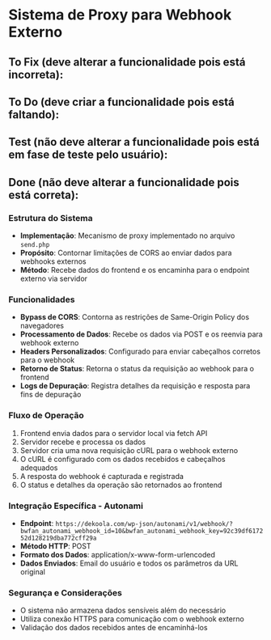 # Sistema de Proxy para Webhook Externo

## To Fix (deve alterar a funcionalidade pois está incorreta):

## To Do (deve criar a funcionalidade pois está faltando):

## Test (não deve alterar a funcionalidade pois está em fase de teste pelo usuário):

## Done (não deve alterar a funcionalidade pois está correta):

### Estrutura do Sistema

- **Implementação**: Mecanismo de proxy implementado no arquivo `send.php`
- **Propósito**: Contornar limitações de CORS ao enviar dados para webhooks
  externos
- **Método**: Recebe dados do frontend e os encaminha para o endpoint externo
  via servidor

### Funcionalidades

- **Bypass de CORS**: Contorna as restrições de Same-Origin Policy dos
  navegadores
- **Processamento de Dados**: Recebe os dados via POST e os reenvia para webhook
  externo
- **Headers Personalizados**: Configurado para enviar cabeçalhos corretos para o
  webhook
- **Retorno de Status**: Retorna o status da requisição ao webhook para o
  frontend
- **Logs de Depuração**: Registra detalhes da requisição e resposta para fins de
  depuração

### Fluxo de Operação

1. Frontend envia dados para o servidor local via fetch API
2. Servidor recebe e processa os dados
3. Servidor cria uma nova requisição cURL para o webhook externo
4. O cURL é configurado com os dados recebidos e cabeçalhos adequados
5. A resposta do webhook é capturada e registrada
6. O status e detalhes da operação são retornados ao frontend

### Integração Específica - Autonami

- **Endpoint**:
  `https://dekoola.com/wp-json/autonami/v1/webhook/?bwfan_autonami_webhook_id=10&bwfan_autonami_webhook_key=92c39df617252d128219dba772cff29a`
- **Método HTTP**: POST
- **Formato dos Dados**: application/x-www-form-urlencoded
- **Dados Enviados**: Email do usuário e todos os parâmetros da URL original

### Segurança e Considerações

- O sistema não armazena dados sensíveis além do necessário
- Utiliza conexão HTTPS para comunicação com o webhook externo
- Validação dos dados recebidos antes de encaminhá-los
